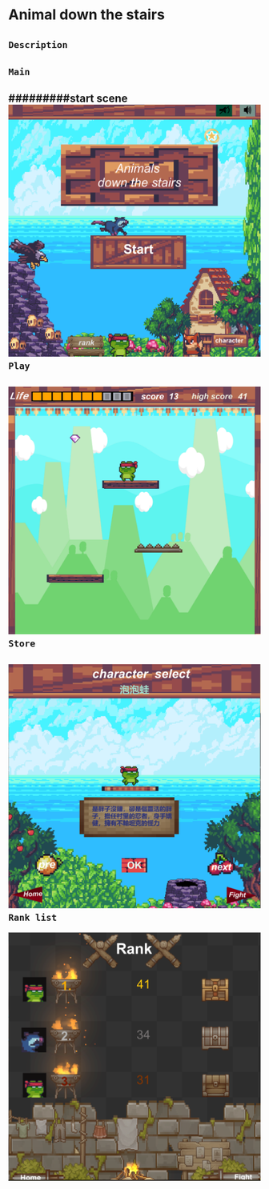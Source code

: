 # Animal down the stairs
`Description`
---
`Main`
---
#########start scene
![image](start.png)
`Play`
---
![image](character_move.png)
`Store`
---
![image](store.png)
`Rank list`
---
![image](rank.png)
